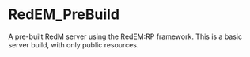 # RedEM_PreBuild
A pre-built RedM server using the RedEM:RP framework. This is a basic server build, with only public resources. 
